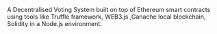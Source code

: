A Decentralised Voting System built on top of Ethereum smart contracts using tools like Truffle framework, WEB3.js ,Ganache local blockchain, Solidity in a Node.js environment.
